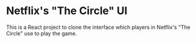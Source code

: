 # Netflix's "The Circle" UI 

This is a React project to clone the interface which players in Netflix's "The Circle" use to play the game.
